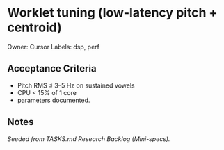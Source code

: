 # Worklet tuning (low-latency pitch + centroid)

Owner: Cursor
Labels: dsp, perf

## Acceptance Criteria
- Pitch RMS ≤ 3–5 Hz on sustained vowels
- CPU < 15% of 1 core
- parameters documented.

## Notes
_Seeded from TASKS.md Research Backlog (Mini-specs)._